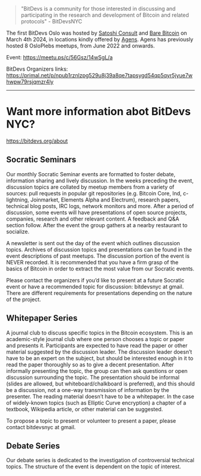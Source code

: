 > "BitDevs is a community for those interested in discussing and participating in the research and development of Bitcoin and related protocols" - BitDevsNYC

The first BitDevs Oslo was hosted by [Satoshi Consult](https://twitter.com/satoshiconsult) and [Bare Bitcoin](https://barebitcoin.no) on March 4th 2024, in locations kindly offered by [Agens](https://agens.no). Agens has previously hosted 8 OsloPlebs meetups, from June 2022 and onwards.

Event:
https://meetu.ps/c/56Gsz/14wSgL/a

BitDevs Organizers links:
https://primal.net/p/npub1rznlzpg529u8j39a8qe7tapsygd54qp5qyr5jyue7whwpw79rsjqmzr4ly

---

# Want more information abot BitDevs NYC?

https://bitdevs.org/about

## Socratic Seminars

Our monthly Socratic Seminar events are formatted to foster debate, information sharing and lively discussion. In the weeks preceding the event, discussion topics are collated by meetup members from a variety of sources: pull requests in popular git repositories (e.g. Bitcoin Core, lnd, c-lightning, Joinmarket, Elements Alpha and Electrum), research papers, technical blog posts, IRC logs, network monitors and more. After a period of discussion, some events will have presentations of open source projects, companies, research and other relevant content. A feedback and Q&A section follow. After the event the group gathers at a nearby restaurant to socialize.

A newsletter is sent out the day of the event which outlines discussion topics. Archives of discussion topics and presentations can be found in the event descriptions of past meetups. The discussion portion of the event is NEVER recorded. It is recommended that you have a firm grasp of the basics of Bitcoin in order to extract the most value from our Socratic events.

Please contact the organizers if you’d like to present at a future Socratic event or have a recommended topic for discussion: bitdevsnyc at gmail. There are different requirements for presentations depending on the nature of the project.

## Whitepaper Series

A journal club to discuss specific topics in the Bitcoin ecosystem. This is an academic-style journal club where one person chooses a topic or paper and presents it. Participants are expected to have read the paper or other material suggested by the discussion leader. The discussion leader doesn’t have to be an expert on the subject, but should be interested enough in it to read the paper thoroughly so as to give a decent presentation. After informally presenting the topic, the group can then ask questions or open discussion surrounding the topic. The presentation should be informal (slides are allowed, but whiteboard/chalkboard is preferred), and this should be a discussion, not a one-way transmission of information by the presenter. The reading material doesn’t have to be a whitepaper. In the case of widely-known topics (such as Elliptic Curve encryption) a chapter of a textbook, Wikipedia article, or other material can be suggested.

To propose a topic to present or volunteer to present a paper, please contact bitdevsnyc at gmail.

## Debate Series

Our debate series is dedicated to the investigation of controversial technical topics. The structure of the event is dependent on the topic of interest.
